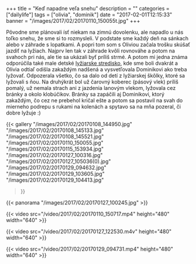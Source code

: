 +++
title = "Keď napadne veľa snehu"
description = ""
categories = ["dailylife"]
tags = ["olivia", "dominik"]
date = "2017-02-01T12:15:33"
banner = "/images/2017/02/20170110_150055t.jpg"
+++

Pôvodne sme plánovali ísť niekam na zimnú dovolenku, ale napadlo u nás toľko snehu, že sme si to rozmysleli.
V podstate sme každý deň na sánkach alebo v záhrade s lopatkami. A popri tom som s Oliviou začala trošku skúšať 
jazdiť na lyžiach. Najprv len tak v záhrade kvôli rovnováhe a potom na svahoch pri nás, ale tie sa ukázali byť 
príliš strmé. A potom mi jedna známa odporúčila také male detské <a title="Hirschberglifte" href="http://hirschberglifte.de/">lyžiarske stredisko</a>, kde sme boli dvakrát a Olivia 
odtiaľ odišla zakaždým nadšená a vysvetľovala Dominikovi ako treba lyžovať. Odpozerala všetko, čo sa dalo od detí 
z lyžiarskej škôlky, ktoré sa lyžovali s ňou. Na druhýkrát bol už čarovný koberec (pásový vlek) príliš pomalý, už 
nemala strach ani z jazdenia lanovým vlekom, lyžovala cez bránky a okolo klobúčikov. Bránky sa zapáčili aj Dominikovi, 
ktorý zakaždým, čo cez ne prebehol kričal ešte a potom sa postavil na svah do mierneho podrepu s rukami na kolenách 
a spytavo sa na mňa pozeral, či dobre lyžuje :)

{{< gallery
    "/images/2017/02/20170108_144950.jpg"
    "/images/2017/02/20170108_145133.jpg"
    "/images/2017/02/20170108_145521.jpg"
    "/images/2017/02/20170110_150055.jpg"
    "/images/2017/02/20170115_153934.jpg"
    "/images/2017/02/20170127_100316.jpg"
    "/images/2017/02/20170127_105036(0).jpg"
    "/images/2017/02/20170129_094632.jpg"
    "/images/2017/02/20170129_103605.jpg"
    "/images/2017/02/20170129_104413.jpg"
>}}

{{< panorama "/images/2017/02/20170127_100245.jpg"  >}}

{{< video src="/video/2017/02/20170110_150717.mp4" height="480" width="640" >}}


{{< video src="/video/2017/02/20170127_122530.m4v" height="480" width="640" >}}


{{< video src="/video/2017/02/20170129_094731.mp4" height="480" width="640" >}}

